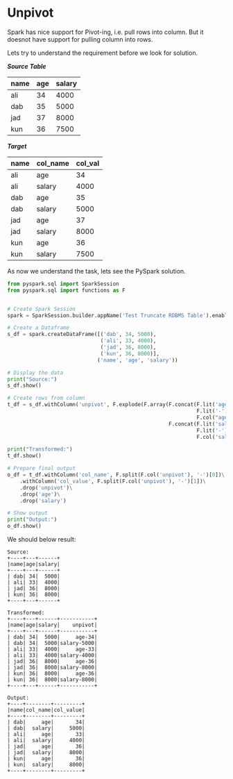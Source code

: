 # Unpivot

Spark has nice support for Pivot-ing, i.e. pull rows into column. But it doesnot have support for pulling column into rows.

Lets try to understand the requirement before we look for solution.

***Source Table***

|name|age|salary|
|-----|-----|-----|
|ali|34|4000|
|dab|35|5000|
|jad|37|8000|
|kun|36|7500|

***Target***

|name|col_name|col_val|
|------|------|------|
|ali|age|34|
|ali|salary|4000|
|dab|age|35|
|dab|salary|5000|
|jad|age|37|
|jad|salary|8000|
|kun|age|36|
|kun|salary|7500|

As now we understand the task, lets see the PySpark solution.

```python
from pyspark.sql import SparkSession
from pyspark.sql import functions as F


# Create Spark Session
spark = SparkSession.builder.appName('Test Truncate RDBMS Table').enableHiveSupport().getOrCreate()

# Create a Dataframe
s_df = spark.createDataFrame([('dab', 34, 5000),
                              ('ali', 33, 4000),
                              ('jad', 36, 8000),
                              ('kun', 36, 8000)],
                             ('name', 'age', 'salary'))

# Display the data
print("Source:")
s_df.show()

# Create rows from column
t_df = s_df.withColumn('unpivot', F.explode(F.array(F.concat(F.lit('age'),
                                                             F.lit('-'),
                                                             F.col("age")),
                                                    F.concat(F.lit('salary'),
                                                             F.lit('-'),
                                                             F.col('salary')))))

print("Transformed:")
t_df.show()

# Prepare final output
o_df = t_df.withColumn('col_name', F.split(F.col('unpivot'), '-')[0])\
    .withColumn('col_value', F.split(F.col('unpivot'), '-')[1])\
    .drop('unpivot')\
    .drop('age')\
    .drop('salary')

# Show output
print("Output:")
o_df.show()
```

We should below result:

```
Source:
+----+---+------+
|name|age|salary|
+----+---+------+
| dab| 34|  5000|
| ali| 33|  4000|
| jad| 36|  8000|
| kun| 36|  8000|
+----+---+------+

Transformed:
+----+---+------+-----------+
|name|age|salary|    unpivot|
+----+---+------+-----------+
| dab| 34|  5000|     age-34|
| dab| 34|  5000|salary-5000|
| ali| 33|  4000|     age-33|
| ali| 33|  4000|salary-4000|
| jad| 36|  8000|     age-36|
| jad| 36|  8000|salary-8000|
| kun| 36|  8000|     age-36|
| kun| 36|  8000|salary-8000|
+----+---+------+-----------+

Output:
+----+--------+---------+
|name|col_name|col_value|
+----+--------+---------+
| dab|     age|       34|
| dab|  salary|     5000|
| ali|     age|       33|
| ali|  salary|     4000|
| jad|     age|       36|
| jad|  salary|     8000|
| kun|     age|       36|
| kun|  salary|     8000|
+----+--------+---------+
```
